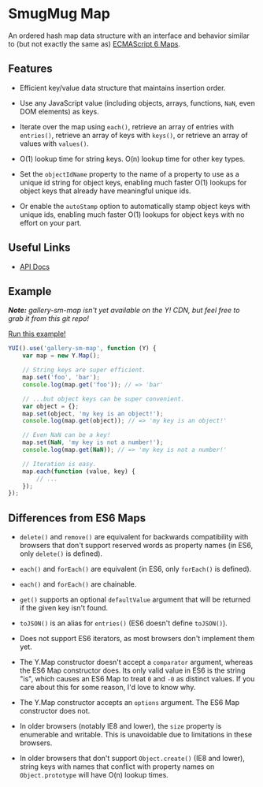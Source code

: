 SmugMug Map
===========

An ordered hash map data structure with an interface and behavior similar to
(but not exactly the same as) [ECMAScript 6 Maps][es6-maps].

[es6-maps]:http://people.mozilla.org/~jorendorff/es6-draft.html#sec-15.14


Features
--------

* Efficient key/value data structure that maintains insertion order.

* Use any JavaScript value (including objects, arrays, functions, `NaN`, even
  DOM elements) as keys.

* Iterate over the map using `each()`, retrieve an array of entries with
  `entries()`, retrieve an array of keys with `keys()`, or retrieve an array of
  values with `values()`.

* O(1) lookup time for string keys. O(n) lookup time for other key types.

* Set the `objectIdName` property to the name of a property to use as a unique
  id string for object keys, enabling much faster O(1) lookups for object keys
  that already have meaningful unique ids.

* Or enable the `autoStamp` option to automatically stamp object keys with
  unique ids, enabling much faster O(1) lookups for object keys with no effort
  on your part.


Useful Links
------------

* [API Docs][api-docs]

[api-docs]:http://smugmug.github.io/yui-gallery/api/classes/Map.html


Example
-------

_**Note:** gallery-sm-map isn't yet available on the Y! CDN, but feel free to
grab it from this git repo!_

[Run this example!](http://codepen.io/rgrove/pen/ImcsL)

```js
YUI().use('gallery-sm-map', function (Y) {
    var map = new Y.Map();

    // String keys are super efficient.
    map.set('foo', 'bar');
    console.log(map.get('foo')); // => 'bar'

    // ...but object keys can be super convenient.
    var object = {};
    map.set(object, 'my key is an object!');
    console.log(map.get(object)); // => 'my key is an object!'

    // Even NaN can be a key!
    map.set(NaN, 'my key is not a number!');
    console.log(map.get(NaN)); // => 'my key is not a number!'

    // Iteration is easy.
    map.each(function (value, key) {
        // ...
    });
});
```


Differences from ES6 Maps
-------------------------

* `delete()` and `remove()` are equivalent for backwards compatibility with
  browsers that don't support reserved words as property names (in ES6, only
  `delete()` is defined).

* `each()` and `forEach()` are equivalent (in ES6, only `forEach()` is defined).

* `each()` and `forEach()` are chainable.

* `get()` supports an optional `defaultValue` argument that will be returned if
  the given key isn't found.

* `toJSON()` is an alias for `entries()` (ES6 doesn't define `toJSON()`).

* Does not support ES6 iterators, as most browsers don't implement them yet.

* The Y.Map constructor doesn't accept a `comparator` argument, whereas the ES6
  Map constructor does. Its only valid value in ES6 is the string "is", which
  causes an ES6 Map to treat `0` and `-0` as distinct values. If you care about
  this for some reason, I'd love to know why.

* The Y.Map constructor accepts an `options` argument. The ES6 Map constructor
  does not.

* In older browsers (notably IE8 and lower), the `size` property is enumerable
  and writable. This is unavoidable due to limitations in these browsers.

* In older browsers that don't support `Object.create()` (IE8 and lower), string
  keys with names that conflict with property names on `Object.prototype` will
  have O(n) lookup times.
